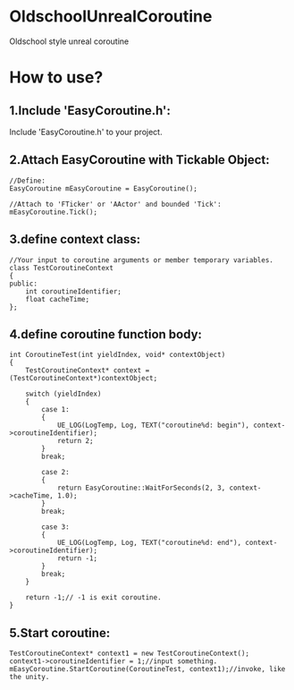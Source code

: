 # OldschoolUnrealCoroutine
Oldschool style unreal coroutine

# How to use?

## 1.Include 'EasyCoroutine.h':

Include 'EasyCoroutine.h' to your project.




## 2.Attach EasyCoroutine with Tickable Object:
```
//Define:
EasyCoroutine mEasyCoroutine = EasyCoroutine();

//Attach to 'FTicker' or 'AActor' and bounded 'Tick':
mEasyCoroutine.Tick();
```




## 3.define context class:
```
//Your input to coroutine arguments or member temporary variables.
class TestCoroutineContext
{
public:
    int coroutineIdentifier;
    float cacheTime;
};
```




## 4.define coroutine function body:
```
int CoroutineTest(int yieldIndex, void* contextObject)
{
    TestCoroutineContext* context = (TestCoroutineContext*)contextObject;

    switch (yieldIndex)
    {
        case 1:
        {
            UE_LOG(LogTemp, Log, TEXT("coroutine%d: begin"), context->coroutineIdentifier);
            return 2;
        }
        break;

        case 2:
        {
            return EasyCoroutine::WaitForSeconds(2, 3, context->cacheTime, 1.0);
        }
        break;

        case 3:
        {
            UE_LOG(LogTemp, Log, TEXT("coroutine%d: end"), context->coroutineIdentifier);
            return -1;
        }
        break;
    }

    return -1;// -1 is exit coroutine.
}
```




## 5.Start coroutine:
```
TestCoroutineContext* context1 = new TestCoroutineContext();
context1->coroutineIdentifier = 1;//input something.
mEasyCoroutine.StartCoroutine(CoroutineTest, context1);//invoke, like the unity.
```

